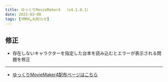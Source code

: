 ```yaml
---
title: ゆっくりMovieMaker4  （v4.1.0.1）
date: 2022-03-08
tags: [YMM4,お知らせ]
---
```

## 修正
- 存在しないキャラクターを指定した台本を読み込むとエラーが表示される問題を修正

---

- [ゆっくりMovieMaker4配布ページはこちら](../index.md)